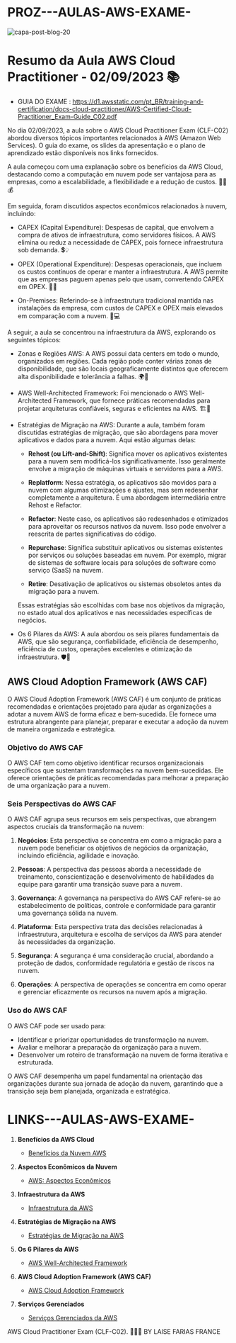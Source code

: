 # PROZ---AULAS-AWS-EXAME-
![capa-post-blog-20](https://github.com/LaiFrance/PROZ---AULAS-AWS-EXAME-/assets/91226847/15bf6611-1dd2-45d2-87b8-72ec7c589fcf)

# Resumo da Aula AWS Cloud Practitioner - 02/09/2023 📚

- GUIA DO EXAME :  https://d1.awsstatic.com/pt_BR/training-and-certification/docs-cloud-practitioner/AWS-Certified-Cloud-Practitioner_Exam-Guide_C02.pdf                                                                                                                                                                                                                                                                                                                                                                                                                                                           

No dia 02/09/2023, a aula sobre o AWS Cloud Practitioner Exam (CLF-C02) abordou diversos tópicos importantes relacionados à AWS (Amazon Web Services). O guia do exame, os slides da apresentação e o plano de aprendizado estão disponíveis nos links fornecidos.

A aula começou com uma explanação sobre os benefícios da AWS Cloud, destacando como a computação em nuvem pode ser vantajosa para as empresas, como a escalabilidade, a flexibilidade e a redução de custos. 💼🌐💰

Em seguida, foram discutidos aspectos econômicos relacionados à nuvem, incluindo:

- CAPEX (Capital Expenditure): Despesas de capital, que envolvem a compra de ativos de infraestrutura, como servidores físicos. A AWS elimina ou reduz a necessidade de CAPEX, pois fornece infraestrutura sob demanda. 💲💡

- OPEX (Operational Expenditure): Despesas operacionais, que incluem os custos contínuos de operar e manter a infraestrutura. A AWS permite que as empresas paguem apenas pelo que usam, convertendo CAPEX em OPEX. 💼🔧

- On-Premises: Referindo-se à infraestrutura tradicional mantida nas instalações da empresa, com custos de CAPEX e OPEX mais elevados em comparação com a nuvem. 🏢💻

A seguir, a aula se concentrou na infraestrutura da AWS, explorando os seguintes tópicos:

- Zonas e Regiões AWS: A AWS possui data centers em todo o mundo, organizados em regiões. Cada região pode conter várias zonas de disponibilidade, que são locais geograficamente distintos que oferecem alta disponibilidade e tolerância a falhas. 🌍🏢

- AWS Well-Architected Framework: Foi mencionado o AWS Well-Architected Framework, que fornece práticas recomendadas para projetar arquiteturas confiáveis, seguras e eficientes na AWS. 🏗️🔐

- Estratégias de Migração na AWS: Durante a aula, também foram discutidas estratégias de migração, que são abordagens para mover aplicativos e dados para a nuvem. Aqui estão algumas delas:

    - **Rehost (ou Lift-and-Shift)**: Significa mover os aplicativos existentes para a nuvem sem modificá-los significativamente. Isso geralmente envolve a migração de máquinas virtuais e servidores para a AWS.

    - **Replatform**: Nessa estratégia, os aplicativos são movidos para a nuvem com algumas otimizações e ajustes, mas sem redesenhar completamente a arquitetura. É uma abordagem intermediária entre Rehost e Refactor.

    - **Refactor**: Neste caso, os aplicativos são redesenhados e otimizados para aproveitar os recursos nativos da nuvem. Isso pode envolver a reescrita de partes significativas do código.

    - **Repurchase**: Significa substituir aplicativos ou sistemas existentes por serviços ou soluções baseadas em nuvem. Por exemplo, migrar de sistemas de software locais para soluções de software como serviço (SaaS) na nuvem.

    - **Retire**: Desativação de aplicativos ou sistemas obsoletos antes da migração para a nuvem.

    Essas estratégias são escolhidas com base nos objetivos da migração, no estado atual dos aplicativos e nas necessidades específicas de negócios.

- Os 6 Pilares da AWS: A aula abordou os seis pilares fundamentais da AWS, que são segurança, confiabilidade, eficiência de desempenho, eficiência de custos, operações excelentes e otimização da infraestrutura. 🛡️🚀
## AWS Cloud Adoption Framework (AWS CAF)

O AWS Cloud Adoption Framework (AWS CAF) é um conjunto de práticas recomendadas e orientações projetado para ajudar as organizações a adotar a nuvem AWS de forma eficaz e bem-sucedida. Ele fornece uma estrutura abrangente para planejar, preparar e executar a adoção da nuvem de maneira organizada e estratégica.

### Objetivo do AWS CAF

O AWS CAF tem como objetivo identificar recursos organizacionais específicos que sustentam transformações na nuvem bem-sucedidas. Ele oferece orientações de práticas recomendadas para melhorar a preparação de uma organização para a nuvem.

### Seis Perspectivas do AWS CAF

O AWS CAF agrupa seus recursos em seis perspectivas, que abrangem aspectos cruciais da transformação na nuvem:

1. **Negócios**: Esta perspectiva se concentra em como a migração para a nuvem pode beneficiar os objetivos de negócios da organização, incluindo eficiência, agilidade e inovação.

2. **Pessoas**: A perspectiva das pessoas aborda a necessidade de treinamento, conscientização e desenvolvimento de habilidades da equipe para garantir uma transição suave para a nuvem.

3. **Governança**: A governança na perspectiva do AWS CAF refere-se ao estabelecimento de políticas, controle e conformidade para garantir uma governança sólida na nuvem.

4. **Plataforma**: Esta perspectiva trata das decisões relacionadas à infraestrutura, arquitetura e escolha de serviços da AWS para atender às necessidades da organização.

5. **Segurança**: A segurança é uma consideração crucial, abordando a proteção de dados, conformidade regulatória e gestão de riscos na nuvem.

6. **Operações**: A perspectiva de operações se concentra em como operar e gerenciar eficazmente os recursos na nuvem após a migração.

### Uso do AWS CAF

O AWS CAF pode ser usado para:

- Identificar e priorizar oportunidades de transformação na nuvem.
- Avaliar e melhorar a preparação da organização para a nuvem.
- Desenvolver um roteiro de transformação na nuvem de forma iterativa e estruturada.

O AWS CAF desempenha um papel fundamental na orientação das organizações durante sua jornada de adoção da nuvem, garantindo que a transição seja bem planejada, organizada e estratégica.

# LINKS---AULAS-AWS-EXAME-
1. **Benefícios da AWS Cloud**
   - [Benefícios da Nuvem AWS](https://aws.amazon.com/pt/application-hosting/benefits/)

2. **Aspectos Econômicos da Nuvem**
   - [AWS: Aspectos Econômicos](https://aws.amazon.com/pt/pricing/)

3. **Infraestrutura da AWS**
   - [Infraestrutura da AWS](https://aws.amazon.com/pt/about-aws/global-infrastructure/)

4. **Estratégias de Migração na AWS**
   - [Estratégias de Migração na AWS](https://aws.amazon.com/pt/cloud-migration/strategies/)

5. **Os 6 Pilares da AWS**
   - [AWS Well-Architected Framework](https://aws.amazon.com/pt/architecture/well-architected/)

6. **AWS Cloud Adoption Framework (AWS CAF)**
   - [AWS Cloud Adoption Framework](https://aws.amazon.com/pt/cloud-adoption-framework/)
     
7. **Serviços Gerenciados**
   - [Serviços Gerenciados da AWS](https://aws.amazon.com/pt/products/managed-services/)


 AWS Cloud Practitioner Exam (CLF-C02). 📖👩‍💻 BY LAISE FARIAS FRANCE 
